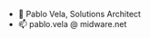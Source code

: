 - 👋 Pablo Vela, Solutions Architect
- 📫 pablo.vela @ midware.net

<!---
pablovela-mw/pablovela-mw is a ✨ special ✨ repository because its `README.md` (this file) appears on your GitHub profile.
You can click the Preview link to take a look at your changes.
--->
